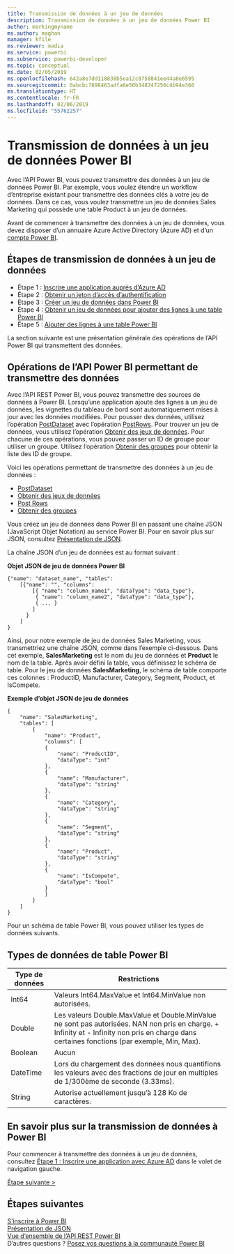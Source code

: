```yaml
---
title: Transmission de données à un jeu de données
description: Transmission de données à un jeu de données Power BI
author: markingmyname
ms.author: maghan
manager: kfile
ms.reviewer: madia
ms.service: powerbi
ms.subservice: powerbi-developer
ms.topic: conceptual
ms.date: 02/05/2019
ms.openlocfilehash: 642a8e7dd118838b5ea12c8758841ee44a8e6595
ms.sourcegitcommit: 0abcbc7898463adfa6e50b348747256c4b94e360
ms.translationtype: HT
ms.contentlocale: fr-FR
ms.lasthandoff: 02/06/2019
ms.locfileid: "55762257"
---
```

# <a name="push-data-into-a-power-bi-dataset"></a>Transmission de données à un jeu de données Power BI

Avec l’API Power BI, vous pouvez transmettre des données à un jeu de données Power BI. Par exemple, vous voulez étendre un workflow d’entreprise existant pour transmettre des données clés à votre jeu de données. Dans ce cas, vous voulez transmettre un jeu de données Sales Marketing qui possède une table Product à un jeu de données.

Avant de commencer à transmettre des données à un jeu de données, vous devez disposer d’un annuaire Azure Active Directory (Azure AD) et d’un [compte Power BI](create-an-azure-active-directory-tenant.md).

## <a name="steps-to-push-data-into-a-dataset"></a>Étapes de transmission de données à un jeu de données

* Étape 1 : [Inscrire une application auprès d’Azure AD](walkthrough-push-data-register-app-with-azure-ad.md)
* Étape 2 : [Obtenir un jeton d’accès d’authentification](walkthrough-push-data-get-token.md)
* Étape 3 : [Créer un jeu de données dans Power BI](walkthrough-push-data-create-dataset.md)
* Étape 4 : [Obtenir un jeu de données pour ajouter des lignes à une table Power BI](walkthrough-push-data-get-datasets.md)
* Étape 5 : [Ajouter des lignes à une table Power BI](walkthrough-push-data-add-rows.md)

La section suivante est une présentation générale des opérations de l’API Power BI qui transmettent des données.

## <a name="power-bi-api-operations-to-push-data"></a>Opérations de l’API Power BI permettant de transmettre des données

Avec l’API REST Power BI, vous pouvez transmettre des sources de données à Power BI. Lorsqu’une application ajoute des lignes à un jeu de données, les vignettes du tableau de bord sont automatiquement mises à jour avec les données modifiées. Pour pousser des données, utilisez l’opération [PostDataset](https://docs.microsoft.com/rest/api/power-bi/pushdatasets) avec l’opération [PostRows](https://docs.microsoft.com/rest/api/power-bi/pushdatasets/datasets_postrows). Pour trouver un jeu de données, vous utilisez l’opération [Obtenir des jeux de données](https://docs.microsoft.com/rest/api/power-bi/datasets/getdatasets). Pour chacune de ces opérations, vous pouvez passer un ID de groupe pour utiliser un groupe. Utilisez l’opération [Obtenir des groupes](https://docs.microsoft.com/rest/api/power-bi/groups/getgroups) pour obtenir la liste des ID de groupe.

Voici les opérations permettant de transmettre des données à un jeu de données :

* [PostDataset](https://docs.microsoft.com/rest/api/power-bi/pushdatasets/datasets_postdataset)
* [Obtenir des jeux de données](https://docs.microsoft.com/rest/api/power-bi/datasets/getdatasets)
* [Post Rows](https://docs.microsoft.com/rest/api/power-bi/pushdatasets/datasets_postrows)
* [Obtenir des groupes](https://docs.microsoft.com/rest/api/power-bi/groups/getgroups)

Vous créez un jeu de données dans Power BI en passant une chaîne JSON (JavaScript Objet Notation) au service Power BI. Pour en savoir plus sur JSON, consultez [Présentation de JSON](http://json.org/).

La chaîne JSON d’un jeu de données est au format suivant :

**Objet JSON de jeu de données Power BI**

    {"name": "dataset_name", "tables":
        [{"name": "", "columns":
            [{ "name": "column_name1", "dataType": "data_type"},
             { "name": "column_name2", "dataType": "data_type"},
             { ... }
            ]
          }
        ]
    }

Ainsi, pour notre exemple de jeu de données Sales Marketing, vous transmettriez une chaîne JSON, comme dans l’exemple ci-dessous. Dans cet exemple, **SalesMarketing** est le nom du jeu de données et **Product** le nom de la table. Après avoir défini la table, vous définissez le schéma de table. Pour le jeu de données **SalesMarketing**, le schéma de table comporte ces colonnes : ProductID, Manufacturer, Category, Segment, Product, et IsCompete.

**Exemple d’objet JSON de jeu de données**

    {
        "name": "SalesMarketing",
        "tables": [
            {
                "name": "Product",
                "columns": [
                {
                    "name": "ProductID",
                    "dataType": "int"
                },
                {
                    "name": "Manufacturer",
                    "dataType": "string"
                },
                {
                    "name": "Category",
                    "dataType": "string"
                },
                {
                    "name": "Segment",
                    "dataType": "string"
                },
                {
                    "name": "Product",
                    "dataType": "string"
                },
                {
                    "name": "IsCompete",
                    "dataType": "bool"
                }
                ]
            }
        ]
    }

Pour un schéma de table Power BI, vous pouvez utiliser les types de données suivants.

## <a name="power-bi-table-data-types"></a>Types de données de table Power BI

| **Type de données** | **Restrictions** |
| --- | --- |
| Int64 |Valeurs Int64.MaxValue et Int64.MinValue non autorisées. |
| Double |Les valeurs Double.MaxValue et Double.MinValue ne sont pas autorisées. NAN non pris en charge. + Infinity et - Infinity non pris en charge dans certaines fonctions (par exemple, Min, Max). |
| Boolean |Aucun |
| DateTime |Lors du chargement des données nous quantifions les valeurs avec des fractions de jour en multiples de 1/300ème de seconde (3.33ms). |
| String |Autorise actuellement jusqu’à 128 Ko de caractères. |

## <a name="learn-more-about-pushing-data-into-power-bi"></a>En savoir plus sur la transmission de données à Power BI

Pour commencer à transmettre des données à un jeu de données, consultez [Étape 1 : Inscrire une application avec Azure AD](walkthrough-push-data-register-app-with-azure-ad.md) dans le volet de navigation gauche.

[Étape suivante >](walkthrough-push-data-register-app-with-azure-ad.md)

## <a name="next-steps"></a>Étapes suivantes

[S’inscrire à Power BI](create-an-azure-active-directory-tenant.md)  
[Présentation de JSON](http://json.org/)  
[Vue d’ensemble de l’API REST Power BI](overview-of-power-bi-rest-api.md)  
D’autres questions ? [Posez vos questions à la communauté Power BI](http://community.powerbi.com/)
